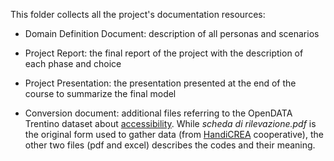 This folder collects all the project's documentation resources:

* Domain Definition Document: description of all personas and scenarios 

* Project Report: the final report of the project with the description of each phase and choice 

* Project Presentation: the presentation presented at the end of the course to summarize the final model 

* Conversion document: additional files referring to the OpenDATA Trentino dataset about [accessibility](http://www.contextaware.provincia.tn.it/PortaleCxA/faces/openData.jsp). While _scheda di rilevazione.pdf_ is the original form used to gather data (from [HandiCREA](https://www.handicrea.it) cooperative), the other two files (pdf and excel) describes the codes and their meaning. 
